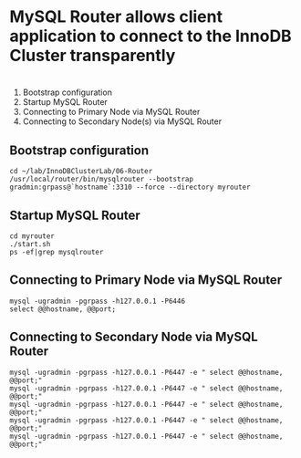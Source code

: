 # MySQL Router allows client application to connect to the InnoDB Cluster transparently
#
1. Bootstrap configuration
2. Startup MySQL Router
3. Connecting to Primary Node via MySQL Router
4. Connecting to Secondary Node(s) via MySQL Router

## Bootstrap configuration

```
cd ~/lab/InnoDBClusterLab/06-Router
/usr/local/router/bin/mysqlrouter --bootstrap gradmin:grpass@`hostname`:3310 --force --directory myrouter
```


## Startup MySQL Router
```
cd myrouter
./start.sh
ps -ef|grep mysqlrouter
```

## Connecting to Primary Node via MySQL Router

```
mysql -ugradmin -pgrpass -h127.0.0.1 -P6446
select @@hostname, @@port;
```

## Connecting to Secondary Node via MySQL Router

```
mysql -ugradmin -pgrpass -h127.0.0.1 -P6447 -e " select @@hostname, @@port;"
mysql -ugradmin -pgrpass -h127.0.0.1 -P6447 -e " select @@hostname, @@port;"
mysql -ugradmin -pgrpass -h127.0.0.1 -P6447 -e " select @@hostname, @@port;"
mysql -ugradmin -pgrpass -h127.0.0.1 -P6447 -e " select @@hostname, @@port;"
mysql -ugradmin -pgrpass -h127.0.0.1 -P6447 -e " select @@hostname, @@port;"
```









